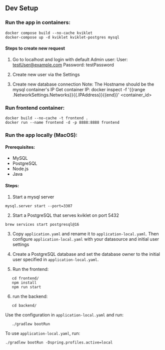 ## Dev Setup

### Run the app in containers:

```
docker compose build --no-cache kviklet
docker-compose up -d kviklet kviklet-postgres mysql
```

#### Steps to create new request

1. Go to localhost and login with default Admin user:
   User: testUser@example.com
   Password: testPassword

2. Create new user via the Settings
3. Create new database connection
   Note: The Hostname should be the mysql container's IP
   Get container IP: docker inspect -f '{{range .NetworkSettings.Networks}}{{.IPAddress}}{{end}}' <container_id>

### Run frontend container:

```
docker build --no-cache -t frontend .
docker run --name frontend -d -p 8888:8888 frontend
```

### Run the app locally (MacOS):

#### Prerequisites:

- MySQL
- PostgreSQL
- Node.js
- Java

#### Steps:

1. Start a mysql server

```
mysql.server start --port=3307
```

2. Start a PostgreSQL that serves kviklet on port 5432

```
brew services start postgresql@16
```

3. Copy `application.yaml` and rename it to `application-local.yaml`. Then configure `application-local.yaml` with your datasource and initial user settings

4. Create a PostgreSQL database and set the database owner to the initial user specified in `application-local.yaml`.

5. Run the frontend:

```
   cd frontend/
   npm install
   npm run start
```

6. run the backend:

```
   cd backend/
```

Use the configuration in `application-local.yaml` and run:

```
   ./gradlew bootRun
```

To use `application-local.yaml`, run:

```
./gradlew bootRun -Dspring.profiles.active=local
```

